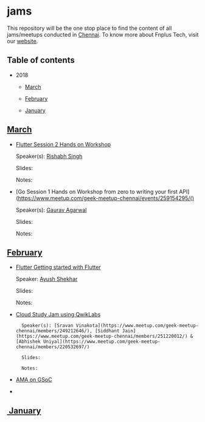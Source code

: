 # jams

This repository will be the one stop place to find the content of all jams/meetups conducted in [Chennai](https://www.meetup.com/geek-meetup-chennai/). To know more about Fnplus Tech, visit our [website](http://www.fnplus.tech/).

## Table of contents

- 2018

  - [March](#march19)

  - [February](#february19)

  - [January](#january19)



## [March](#march19)

* [Flutter Session 2 Hands on Workshop](https://www.meetup.com/geek-meetup-chennai/events/259307671/)

  Speaker(s): [Rishabh Singh](https://www.meetup.com/geek-meetup-chennai/events/259307671/attendees/)

  Slides:

  Notes:

* [Go Session 1 Hands on Workshop from zero to writing your first API](https://www.meetup.com/geek-meetup-chennai/events/259154295/()

  Speaker(s): [Gaurav Agarwal](https://www.meetup.com/geek-meetup-chennai/events/259154295/attendees/)

  Slides:

  Notes:



## [February](#february19)

* [Flutter Getting started with Flutter](https://www.meetup.com/geek-meetup-chennai/events/259111203/)

  Speaker: [Ayush Shekhar](https://www.meetup.com/geek-meetup-chennai/events/259111203/attendees/)

  Slides:

  Notes:

* [Cloud Study Jam using QwikLabs](https://www.meetup.com/geek-meetup-chennai/events/258920856/attendees/)

        Speaker(s): [Sravan Vinakota](https://www.meetup.com/geek-meetup-chennai/members/249212646/), [Siddhant Jain](https://www.meetup.com/geek-meetup-chennai/members/251220012/) & [Abhishek Uniyal](https://www.meetup.com/geek-meetup-chennai/members/220532697/)

        Slides:

        Notes:

* [AMA on GSoC](https://www.meetup.com/geek-meetup-chennai/events/258995070/)

* 



## [ January](#january19)
